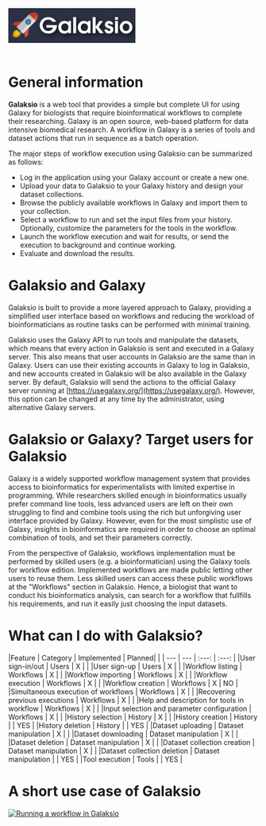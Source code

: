 <div class="imageContainer" style="" >
    <img src="galaksio_logo.png" title="Galaksio logo." style=" height: 70px !important; margin-bottom: 20px; ">
</div>


# General information
**Galaksio** is a web tool that provides a simple but complete UI for using Galaxy for biologists that require bioinformatical workflows to complete their researching. Galaxy is an open source, web-based platform for data intensive biomedical research. A workflow in Galaxy is a series of tools and dataset actions that run in sequence as a batch operation.

The major steps of workflow execution using Galaksio can be summarized as follows:

* Log in the application using your Galaxy account or create a new one.
* Upload your data to Galaksio to your Galaxy history and design your dataset collections.
* Browse the publicly available workflows in Galaxy and import them to your collection.
* Select a workflow to run and set the input files from your history. Optionally, customize the parameters for the tools in the workflow.
* Launch the workflow execution and wait for results, or send the execution to background and continue working.
* Evaluate and download the results.

# Galaksio and Galaxy
Galaksio is built to provide a more layered approach to Galaxy, providing a simplified user interface based on workflows and reducing the workload of bioinformaticians as routine tasks can be performed with minimal training.

Galaksio uses the Galaxy API to run tools and manipulate the datasets, which means that every action in Galaksio is sent and executed in a Galaxy server. This also means that user accounts in Galaksio are the same than in Galaxy. Users can use their existing accounts in Galaxy to log in Galaksio, and new accounts created in Galaksio will be also available in the Galaxy server.  By default, Galaksio will send the actions to the official Galaxy server running at [https://usegalaxy.org/](https://usegalaxy.org/). However, this option can be changed at any time by the administrator, using alternative Galaxy servers.

# Galaksio or Galaxy? Target users for Galaksio
Galaxy is a widely supported workflow management system that provides access to bioinformatics for experimentalists with limited expertise in programming. While researchers skilled enough in bioinformatics usually prefer command line tools, less advanced users are left on their own struggling to find and combine tools using the rich but unforgiving user interface provided by Galaxy. However, even for the most simplistic use of Galaxy, insights in bioinformatics are required in order to choose an optimal combination of tools, and set their parameters correctly.

From the perspective of Galaksio, workflows implementation must be performed by skilled users (e.g. a bioinformatician) using the Galaxy tools for workflow edition. Implemented workflows are made public letting other users to reuse them. Less skilled users can access these public workflows at the "Workflows" section in Galaksio. Hence, a biologist that want to conduct his bioinformatics analysis, can search for a workflow that fullfills his requirements, and run it easily just choosing the input datasets.

# What can I do with Galaksio?

|Feature | Category | Implemented | Planned| |
| --- | --- | :---: | :---: |
|User sign-in/out | Users | X | |
|User sign-up | Users | X | |
|Workflow listing | Workflows | X | |
|Workflow importing | Workflows | X | |
|Workflow execution | Workflows | X | |
|Workflow creation | Workflows | X | NO |
|Simultaneous execution of workflows | Workflows | X | |
|Recovering previous executions | Workflows | X | |
|Help and description for tools in workflow | Workflows | X | |
|Input selection and parameter configuration | Workflows | X  | |
|History selection | History | X | |
|History creation | History |  | YES |
|History deletion | History |  | YES |
|Dataset uploading | Dataset manipulation | X | |
|Dataset downloading | Dataset manipulation | X | |
|Dataset deletion | Dataset manipulation | X | |
|Dataset collection creation | Dataset manipulation | X | |
|Dataset collection deletion | Dataset manipulation |  | YES |
|Tool execution | Tools |  | YES |

# A short use case of Galaksio
<a href="http://www.youtube.com/watch?feature=player_embedded&v=QAeDBjUeEkI" target="_blank"><img src="video.png"
alt="Running a workflow in Galaksio" width="auto" border="0" /></a>
